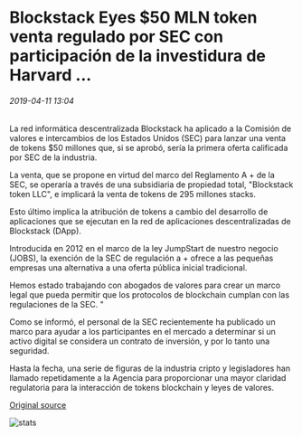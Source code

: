 # Blockstack Eyes $50 MLN token venta regulado por SEC con participación de la investidura de Harvard ...

###### 2019-04-11 13:04

La red informática descentralizada Blockstack ha aplicado a la Comisión de valores e intercambios de los Estados Unidos (SEC) para lanzar una venta de tokens $50 millones que, si se aprobó, sería la primera oferta calificada por SEC de la industria.

La venta, que se propone en virtud del marco del Reglamento A + de la SEC, se operaría a través de una subsidiaria de propiedad total, "Blockstack token LLC", e implicará la venta de tokens de 295 millones stacks.

Esto último implica la atribución de tokens a cambio del desarrollo de aplicaciones que se ejecutan en la red de aplicaciones descentralizadas de Blockstack (DApp).

Introducida en 2012 en el marco de la ley JumpStart de nuestro negocio (JOBS), la exención de la SEC de regulación a + ofrece a las pequeñas empresas una alternativa a una oferta pública inicial tradicional.

Hemos estado trabajando con abogados de valores para crear un marco legal que pueda permitir que los protocolos de blockchain cumplan con las regulaciones de la SEC. "

Como se informó, el personal de la SEC recientemente ha publicado un marco para ayudar a los participantes en el mercado a determinar si un activo digital se considera un contrato de inversión, y por lo tanto una seguridad.

Hasta la fecha, una serie de figuras de la industria cripto y legisladores han llamado repetidamente a la Agencia para proporcionar una mayor claridad regulatoria para la interacción de tokens blockchain y leyes de valores.

[Original source](https://cointelegraph.com/news/blockstack-eyes-sec-regulated-50-mln-token-sale-with-participation-from-harvard-endowment)

![stats](https://c.statcounter.com/11760860/0/a89fa40b/1/ "stats")